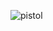 ![pistol](https://user-images.githubusercontent.com/54190181/194023306-9aa83612-e00e-4bd1-a379-994807e10611.png)
